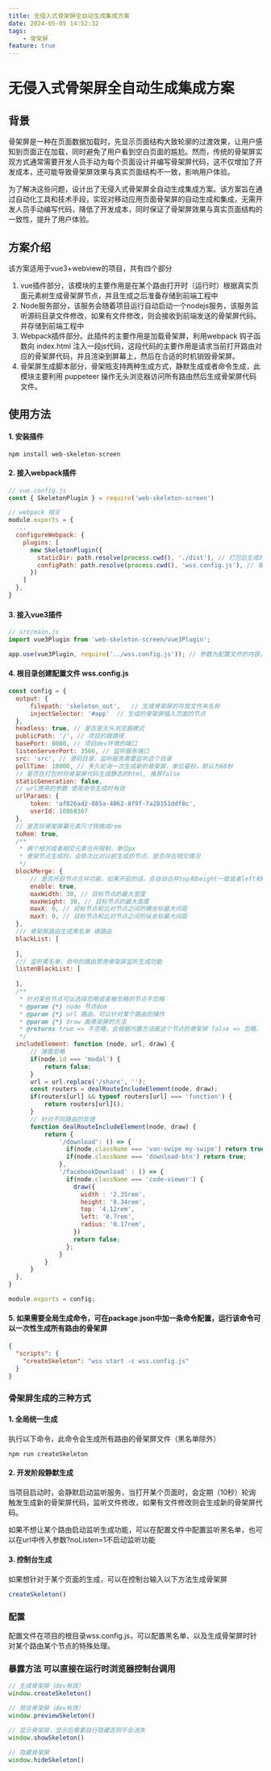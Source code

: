 ```yaml
---
title: 无侵入式骨架屏全自动生成集成方案
date: 2024-05-05 14:52:32
tags:
	- 骨架屏
feature: true
---
```


# 无侵入式骨架屏全自动生成集成方案

## 背景

骨架屏是一种在页面数据加载时，先显示页面结构大致轮廓的过渡效果，让用户感知到页面正在加载，同时避免了用户看到空白页面的尴尬。然而，传统的骨架屏实现方式通常需要开发人员手动为每个页面设计并编写骨架屏代码，这不仅增加了开发成本，还可能导致骨架屏效果与真实页面结构不一致，影响用户体验。

为了解决这些问题，设计出了无侵入式骨架屏全自动生成集成方案。该方案旨在通过自动化工具和技术手段，实现对移动应用页面骨架屏的自动生成和集成，无需开发人员手动编写代码，降低了开发成本，同时保证了骨架屏效果与真实页面结构的一致性，提升了用户体验。

## 方案介绍

该方案适用于vue3+webview的项目，共有四个部分

1. vue插件部分，该模块的主要作用是在某个路由打开时（运行时）根据真实页面元素树生成骨架屏节点，并且生成之后准备存储到前端工程中
2. Node服务部分，该服务会随着项目运行自动启动一个nodejs服务，该服务监听源码目录文件修改，如果有文件修改，则会接收到前端发送的骨架屏代码。并存储到前端工程中
3. Webpack插件部分。此插件的主要作用是加载骨架屏，利用webpack 钩子函数向 index.html 注入一段js代码，这段代码的主要作用是请求当前打开路由对应的骨架屏代码，并且渲染到屏幕上，然后在合适的时机销毁骨架屏。
4. 骨架屏生成脚本部分，骨架瓶支持两种生成方式，静默生成或者命令生成，此模块主要利用  puppeteer 操作无头浏览器访问所有路由然后生成骨架屏代码文件。

## 使用方法

#### 1. 安装插件

``` shell
npm install web-skeleton-screen
```

#### 2. 接入webpack插件

```js
// vue.config.js
const { SkeletonPlugin } = require('web-skeleton-screen')

// webpack 相关
module.exports = {
  ...
  configureWebpack: {
    plugins: [
      new SkeletonPlugin({
        staticDir: path.resolve(process.cwd(), './dist'), // 打包后生成的路径
        configPath: path.resolve(process.cwd(), 'wss.config.js'), // 骨架屏的配置文件
      })
    ]
  },
}
```

#### 3. 接入vue3插件

```js
// src/main.js
import vue3Plugin from 'web-skeleton-screen/vue3Plugin';  

app.use(vue3Plugin, require('../wss.config.js')); // 参数为配置文件的内容，必须要传入
```

#### 4. 根目录创建配置文件 wss.config.js

```js
const config = {
  output: {
      filepath: 'skeleton_out',   // 生成骨架屏的存放文件夹名称
      injectSelector: '#app'  // 生成的骨架屏插入页面的节点
  },
  headless: true, // 是否是无头浏览器模式
  publicPath: '/', // 项目的跟路径
  basePort: 8080, // 项目dev环境的端口
  listenServerPort: 3566, // 监听服务端口
  src: 'src', // 源码目录，监听服务需要监听这个目录
  pollTime: 10000, // 多久轮询一次生成新的骨架屏，单位毫秒，默认为60秒
  // 是否在打包时将骨架屏代码生成静态的html, 推荐false
  staticGeneration: false,
  // url携带的参数 使用命令生成时有效
  urlParams: {
      token: 'af826ad2-085a-4062-8f9f-7a28151ddf8c',
      userId: 10868367
  },
  // 是否将骨架屏幕元素尺寸转换成rem
  toRem: true,
  /**
   * 俩个相邻或者相交元素合并限制，单位px
   * 骨架节点生成时，会依次比对以前生成的节点，是否存在相交情况
   */ 
  blockMerge: {
      // 是否开启节点合并功能，如果开启的话，会自动合并top和height一致或者left和width一致的相交元素，并且根据下述规则判断其他情况是否合并
      enable: true, 
      maxWidth: 30, // 目标节点的最大宽度
      maxHeight: 30, // 目标节点的最大高度
      maxX: 0, // 目标节点和比对节点之间的横坐标最大间距
      maxY: 0, // 目标节点和比对节点之间的纵坐标最大间距
  },
  /// 骨架屏路由生成黑名单 填路由
  blackList: [
      
  ],
  /// 监听黑名单，命中的路由禁用骨架屏监听生成功能
  listenBlackList: [
      
  ],
  /**
   * 针对某些节点可以选择忽略或者被忽略的节点不忽略
   * @param {*} node 节点dom
   * @param {*} url 路由，可以针对某个路由的操作
   * @param {*} draw 画骨架屏的方法
   * @returns true => 不忽略，会根据内置方法画这个节点的骨架屏 false => 忽略，不会画这个节点的骨架屏，当然也可以自行生成这个节点的骨架屏
   */
  includeElement: function (node, url, draw) {
      // 弹窗忽略
      if(node.id === 'modal') {
          return false;
      }
      url = url.replace('/share', '');
      const routers = dealRouteIncludeElement(node, draw);
      if(routers[url] && typeof routers[url] === 'function') {
          return routers[url]();
      }
      // 针对不同路由的处理
      function dealRouteIncludeElement(node, draw) {
          return {
              '/download': () => {
                if(node.className === 'van-swipe my-swipe') return true;
                if(node.className === 'download-btn') return true;
              },
              '/facebookDownload' : () => {
                if(node.className === 'code-viewer') {
                  draw({
                    width : '2.35rem',
                    height: '0.34rem',
                    top: '4.12rem',
                    left: '0.7rem',
                    radius: '0.17rem',
                  })
                  return false;
                };
              }
          }
      }
  },
}

module.exports = config;
```

#### 5. 如果需要全局生成命令，可在package.json中加一条命令配置，运行该命令可以一次性生成所有路由的骨架屏

```json
{
  "scripts": {
    "createSkeleton": "wss start -c wss.config.js"
  }
}
```

### 骨架屏生成的三种方式

#### 1. 全局统一生成

执行以下命令，此命令会生成所有路由的骨架屏文件（黑名单除外）

```shell
npm run createSkeleton
```

#### 2. 开发阶段静默生成

当项目启动时，会静默启动监听服务，当打开某个页面时，会定期（10秒）轮询触发生成新的骨架屏代码，监听文件修改，如果有文件修改则会生成新的骨架屏代码。

如果不想让某个路由启动监听生成功能，可以在配置文件中配置监听黑名单，也可以在url中传入参数?noListen=1不启动监听功能

#### 3. 控制台生成

如果想针对于某个页面的生成，可以在控制台输入以下方法生成骨架屏

```js
createSkeleton()
```

### 配置

配置文件在项目的根目录wss.config.js，可以配置黑名单、以及生成骨架屏时针对某个路由某个节点的特殊处理。

### 暴露方法 可以直接在运行时浏览器控制台调用

```js
// 生成骨架屏（dev有效）
window.createSkeleton()

// 预览骨架屏（dev有效）
window.previewSkeleton()

// 显示骨架屏，显示后需要自行隐藏否则不会消失
window.showSkeleton()

// 隐藏骨架屏
window.hideSkeleton()
```
